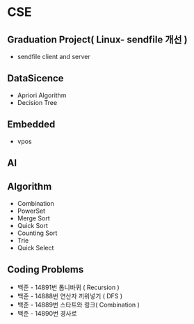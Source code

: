 # CSE
## Graduation Project( Linux- sendfile 개선 )
* sendfile client and server
## DataSicence
* Apriori Algorithm
* Decision Tree
## Embedded
* vpos
## AI
## Algorithm
* Combination
* PowerSet
* Merge Sort
* Quick Sort
* Counting Sort
* Trie
* Quick Select
## Coding Problems
* 백준 - 14891번 톱니바퀴 ( Recursion )
* 백준 - 14888번 연산자 끼워넣기 ( DFS )
* 백준 - 14889번 스타트와 링크( Combination )
* 백준 - 14890번 경사로

